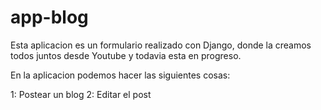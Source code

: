 # app-blog

Esta aplicacion es un formulario realizado con Django, donde la creamos todos juntos desde Youtube y todavia esta en progreso.

En la aplicacion podemos hacer las siguientes cosas:

1: Postear un blog
2: Editar el post
